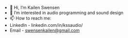 - 👋 Hi, I’m Kailen Swensen
- 👀 I’m interested in audio programming and sound design
- 📫 How to reach me: 
- LinkedIn - linkedin.com/in/kssaudio/
- Email - swensenkailen@gmail.com

<!---
swensenkailen/swensenkailen is a ✨ special ✨ repository because its `README.md` (this file) appears on your GitHub profile.
You can click the Preview link to take a look at your changes.
--->
